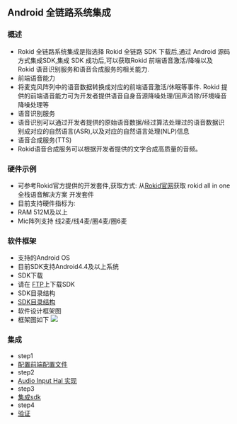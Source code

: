 ## Android 全链路系统集成

### 概述
- Rokid 全链路系统集成是指选择 Rokid 全链路 SDK 下载后,通过 Android 源码方式集成SDK,集成 SDK 成功后,可以获取Rokid 前端语音激活/降噪以及 Rokid 语音识别服务和语音合成服务的相关能力.
 - 前端语音能力
  - 将麦克风阵列中的语音数据转换成对应的前端语音激活/休眠等事件. Rokid 提供的前端语音能力可为开发者提供语音自身音源降噪处理/回声消除/环境噪音降噪处理等
 - 语音识别服务
  - 语音识别可以通过开发者提供的原始语音数据/经过算法处理过的语音数据识别成对应的自然语言(ASR),以及对应的自然语言处理(NLP)信息
 - 语音合成服务(TTS)
  - Rokid语音合成服务可以根据开发者提供的文字合成高质量的音频。

### 硬件示例
- 可参考Rokid官方提供的开发套件,获取方式: 从[Rokid官网](https://developer.rokid.com/#/)获取 rokid all in one 全栈语音解决方案 开发套件
- 目前支持硬件指标为:
 - RAM 512M及以上
 - Mic阵列支持 线2麦/线4麦/圈4麦/圈6麦

### 软件框架
- 支持的Android OS
 - 目前SDK支持Android4.4及以上系统
- SDK下载
 - 请在 [FTP](ftp://ftp-customer.rokid-inc.com:9921/speech_sdk/v2/DNN/)上下载SDK
- SDK目录结构
 - [SDK目录结构](sdk_dir.md) 
- 软件设计框架图
 - 框架图如下 ![](https://github.com/Rokid/rokid-vsvy-sdk-docs/blob/master/img/softworare_frame.png)

### 集成
- step1
 - [配置前端配置文件](introduce_config.md)
- step2
 - [Audio Input Hal 实现](introduce_mic_array.md)
- step3
 - [集成sdk](introduce_prebuilt.md)
- step4
 - [验证](test.md)